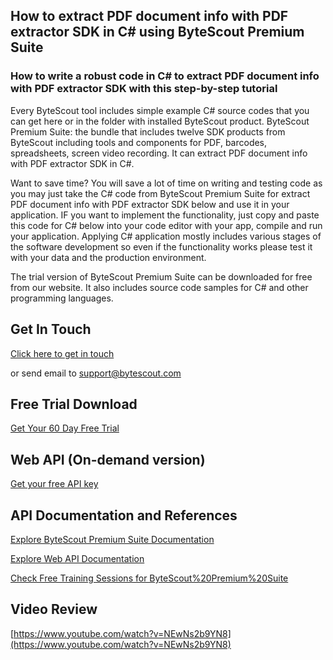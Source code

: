 ## How to extract PDF document info with PDF extractor SDK in C# using ByteScout Premium Suite

### How to write a robust code in C# to extract PDF document info with PDF extractor SDK with this step-by-step tutorial

Every ByteScout tool includes simple example C# source codes that you can get here or in the folder with installed ByteScout product. ByteScout Premium Suite: the bundle that includes twelve SDK products from ByteScout including tools and components for PDF, barcodes, spreadsheets, screen video recording. It can extract PDF document info with PDF extractor SDK in C#.

Want to save time? You will save a lot of time on writing and testing code as you may just take the C# code from ByteScout Premium Suite for extract PDF document info with PDF extractor SDK below and use it in your application. IF you want to implement the functionality, just copy and paste this code for C# below into your code editor with your app, compile and run your application. Applying C# application mostly includes various stages of the software development so even if the functionality works please test it with your data and the production environment.

The trial version of ByteScout Premium Suite can be downloaded for free from our website. It also includes source code samples for C# and other programming languages.

## Get In Touch

[Click here to get in touch](https://bytescout.zendesk.com/hc/en-us/requests/new?subject=ByteScout%20Premium%20Suite%20Question)

or send email to [support@bytescout.com](mailto:support@bytescout.com?subject=ByteScout%20Premium%20Suite%20Question) 

## Free Trial Download

[Get Your 60 Day Free Trial](https://bytescout.com/download/web-installer?utm_source=github-readme)

## Web API (On-demand version)

[Get your free API key](https://pdf.co/documentation/api?utm_source=github-readme)

## API Documentation and References

[Explore ByteScout Premium Suite Documentation](https://bytescout.com/documentation/index.html?utm_source=github-readme)

[Explore Web API Documentation](https://pdf.co/documentation/api?utm_source=github-readme)

[Check Free Training Sessions for ByteScout%20Premium%20Suite](https://academy.bytescout.com/)

## Video Review

[https://www.youtube.com/watch?v=NEwNs2b9YN8](https://www.youtube.com/watch?v=NEwNs2b9YN8)